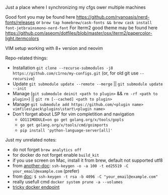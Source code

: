 Just a place where I synchronizing my cfgs ower multiple machines

Good font you may be found here https://github.com/ryanoasis/nerd-fonts/releases
 or `brew tap homebrew/cask-fonts && brew cask install font-jetbrainsmono-nerd-font`
For Iterm2 good theme may be found here
 https://github.com/aseom/dotfiles/blob/master/osx/iterm2/papercolor-light.itermcolors

VIM setup working with 8+ version and neovim

Repo-related things:
- Installation `git clone --recurse-submodules -j8 https://github.com/c1rno/my-configs.git`
  (or, for old git use `--recursive`)
- Update `git submodule update --remote --merge` ||
  `git submodule update --init`
- Manage (`git submodule deinit <path to plugin>` && `rm -rf <path to plugin>`) ||
  `git rm [--cached] <path to plugin>`
- Manage `git submodule add https://github.com/<plugin name> vimfiles\pack\plugins\start\<plugin name>`
- Don't forget about LSP for vim completition and navigation
  - `GO111MODULE=on go get golang.org/x/tools/gopls`
  - `go get golang.org/x/tools/cmd/goimports`
  - `pip install 'python-language-server[all]'`

Just my unrelated notes:
- do not forget `brew analytics off`
- for docker do not forget enable `build_kit`
- if you use screen on Mac, install it from brew, default not supported utf8
- from [another-doc](https://medium.com/risan/upgrade-your-ssh-key-to-ed25519-c6e8d60d3c54):
  `ssh-keygen -o -a 100 -t ed25519 -C your_email@example.com` (prefer)
- from [doc](https://help.github.com/en/articles/generating-a-new-ssh-key-and-adding-it-to-the-ssh-agent):
  `$ ssh-keygen -t rsa -b 4096 -C "your_email@example.com"`
- really usefull cmd `docker system prune -a --volumes`
- [tricky docker endpoint](https://github.com/bufferings/docker-access-host/blob/master/docker-entrypoint.sh)


